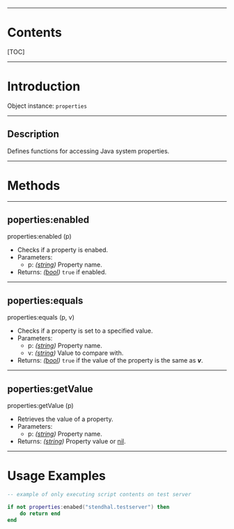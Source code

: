 
---
# Contents

[TOC]


---
# Introduction

Object instance: `properties`


---
## Description

Defines functions for accessing Java system properties.


---
# Methods


---
## poperties:enabled
<div class="function">
    properties:enabled <span class="paramlist">(p)</span>
</div>

- Checks if a property is enabed.
- Parameters:
    - <span class="param">p:</span> _([string][LuaString])_ Property name.
- Returns: _([bool][LuaBoolean])_ `true` if enabled.


---
## poperties:equals
<div class="function">
    properties:equals <span class="paramlist">(p, v)</span>
</div>

- Checks if a property is set to a specified value.
- Parameters:
    - <span class="param">p:</span> _([string][LuaString])_ Property name.
    - <span class="param">v:</span> _([string][LuaString])_ Value to compare with.
- Returns: _([bool][LuaBoolean])_ `true` if the value of the property is the same as ___v___.


---
## poperties:getValue
<div class="function">
    properties:getValue <span class="paramlist">(p)</span>
</div>

- Retrieves the value of a property.
- Parameters:
    - <span class="param">p:</span> _([string][LuaString])_ Property name.
- Returns: _([string][LuaString])_ Property value or [nil][LuaNil].


---
# Usage Examples

```lua
-- example of only executing script contents on test server

if not properties:enabed("stendhal.testserver") then
    do return end
end
```


[LuaBoolean]: http://luaj.org/luaj/3.0/api/org/luaj/vm2/LuaBoolean.html
[LuaNil]: http://luaj.org/luaj/3.0/api/org/luaj/vm2/LuaNil.html
[LuaString]: http://luaj.org/luaj/3.0/api/org/luaj/vm2/LuaString.html
